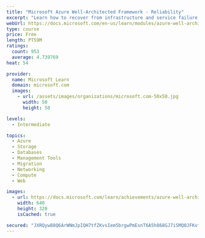 ```yaml
---
title: "Microsoft Azure Well-Architected Framework - Reliability"
excerpt: "Learn how to recover from infrastructure and service failure, loss of data, and disasters by incorporating reliability into your architecture."
webUrl: https://docs.microsoft.com/en-us/learn/modules/azure-well-architected-reliability/
type: course
price: Free
length: PT59M
ratings:
  count: 953
  average: 4.739769
heat: 54

provider:
  name: Microsoft Learn
  domain: microsoft.com
  images:
    - url: /assets/images/organizations/microsoft.com-50x50.jpg
      width: 50
      height: 50

levels:
  - Intermediate

topics:
  - Azure
  - Storage
  - Databases
  - Management Tools
  - Migration
  - Networking
  - Compute
  - Web

images:
  - url: https://docs.microsoft.com/learn/achievements/azure-well-architected-reliability-social.png
    width: 640
    height: 320
    isCached: true

secured: "JXRQyw88Q6ArWNmJpIQH7tfZKvsIem5brgwPmEsnT6A5h868GJ7iSMQ0JFKvf5+sdp5ffzkRQf3r79HfJx3jaqh/gqGbptioan/0ZVZ5ow5GfRd0Ykx0xQ2N19QJ6GMox3K4cO/CgikYmUjJ5aYVc8ChpgSxaBYAih3lBlRy7GYSTxz7OegOCc55iUTzOPclkYWHdx4Mwilqn/qtD1x4yXxRp5+dZhAqz3Bv6K04FzqU6fgEBx1D6MoNiEPLWgrir88xgefmBr3Xuf/m4rg1KEnVcyR6ysCiClhyFr6MbHkSbQ7BKafffuAWGOMj0nFt4zhs6RsuTupq9fVWIHYF/RvO6uRnVmEE8Oi/KbWceNHXFR+mM8fS0w55BX1T89yhlELt5RkzGmBASINiOCymtgxqVc9J/9j0E//4h80aKw8=;GW17rxLq6B1f90lOkW1Mqg=="
---
```


